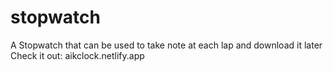 # stopwatch
A Stopwatch that can be used to take note at each lap and download it later 
Check it out: aikclock.netlify.app

